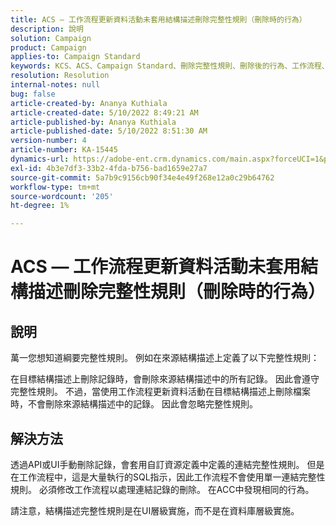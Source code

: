 ```yaml
---
title: ACS — 工作流程更新資料活動未套用結構描述刪除完整性規則（刪除時的行為）
description: 說明
solution: Campaign
product: Campaign
applies-to: Campaign Standard
keywords: KCS、ACS、Campaign Standard、刪除完整性規則、刪除後的行為、工作流程、更新資料
resolution: Resolution
internal-notes: null
bug: false
article-created-by: Ananya Kuthiala
article-created-date: 5/10/2022 8:49:21 AM
article-published-by: Ananya Kuthiala
article-published-date: 5/10/2022 8:51:30 AM
version-number: 4
article-number: KA-15445
dynamics-url: https://adobe-ent.crm.dynamics.com/main.aspx?forceUCI=1&pagetype=entityrecord&etn=knowledgearticle&id=01894013-3ed0-ec11-a7b5-0022480a8e40
exl-id: 4b3e7df3-33b2-4fda-b756-bad1659e27a7
source-git-commit: 5a7b9c9156cb90f34e4e49f268e12a0c29b64762
workflow-type: tm+mt
source-wordcount: '205'
ht-degree: 1%

---
```


# ACS — 工作流程更新資料活動未套用結構描述刪除完整性規則（刪除時的行為）

## 說明


萬一您想知道綱要完整性規則。 例如在來源結構描述上定義了以下完整性規則：



在目標結構描述上刪除記錄時，會刪除來源結構描述中的所有記錄。 因此會遵守完整性規則。 不過，當使用工作流程更新資料活動在目標結構描述上刪除檔案時，不會刪除來源結構描述中的記錄。 因此會忽略完整性規則。


## 解決方法


透過API或UI手動刪除記錄，會套用自訂資源定義中定義的連結完整性規則。 但是在工作流程中，這是大量執行的SQL指示，因此工作流程不會使用單一連結完整性規則。 必須修改工作流程以處理連結記錄的刪除。 在ACC中發現相同的行為。

請注意，結構描述完整性規則是在UI層級實施，而不是在資料庫層級實施。

